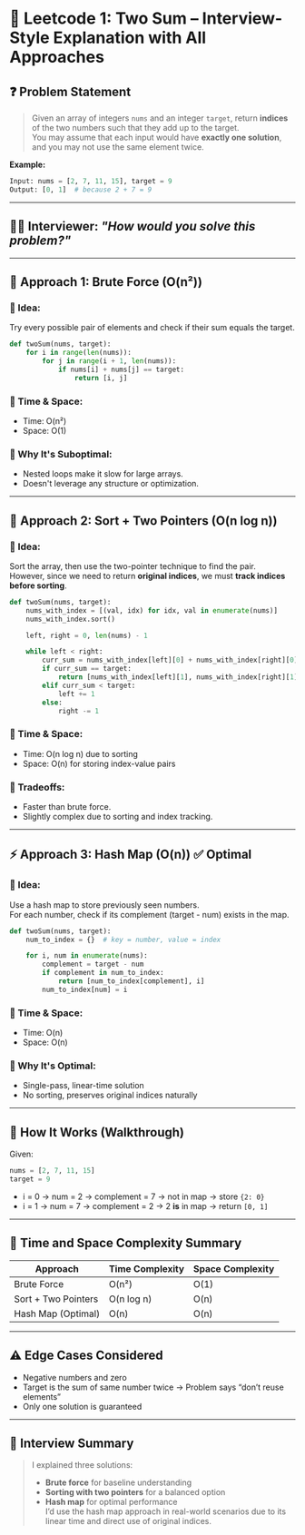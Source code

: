 # 🧠 Leetcode 1: Two Sum – Interview-Style Explanation with All Approaches

## ❓ Problem Statement

> Given an array of integers `nums` and an integer `target`, return **indices** of the two numbers such that they add up to the target.  
> You may assume that each input would have **exactly one solution**, and you may not use the same element twice.

**Example:**

~~~python
Input: nums = [2, 7, 11, 15], target = 9  
Output: [0, 1]  # because 2 + 7 = 9
~~~

---

## 👩‍💼 Interviewer: *"How would you solve this problem?"*

---

## 🔁 Approach 1: Brute Force (O(n²))

### 🔹 Idea:
Try every possible pair of elements and check if their sum equals the target.

~~~python
def twoSum(nums, target):
    for i in range(len(nums)):
        for j in range(i + 1, len(nums)):
            if nums[i] + nums[j] == target:
                return [i, j]
~~~

### 🔹 Time & Space:
- Time: O(n²)
- Space: O(1)

### 🔹 Why It's Suboptimal:
- Nested loops make it slow for large arrays.
- Doesn't leverage any structure or optimization.

---

## 🔄 Approach 2: Sort + Two Pointers (O(n log n))

### 🔹 Idea:
Sort the array, then use the two-pointer technique to find the pair.  
However, since we need to return **original indices**, we must **track indices before sorting**.

~~~python
def twoSum(nums, target):
    nums_with_index = [(val, idx) for idx, val in enumerate(nums)]
    nums_with_index.sort()

    left, right = 0, len(nums) - 1

    while left < right:
        curr_sum = nums_with_index[left][0] + nums_with_index[right][0]
        if curr_sum == target:
            return [nums_with_index[left][1], nums_with_index[right][1]]
        elif curr_sum < target:
            left += 1
        else:
            right -= 1
~~~

### 🔹 Time & Space:
- Time: O(n log n) due to sorting
- Space: O(n) for storing index-value pairs

### 🔹 Tradeoffs:
- Faster than brute force.
- Slightly complex due to sorting and index tracking.

---

## ⚡ Approach 3: Hash Map (O(n)) ✅ Optimal

### 🔹 Idea:
Use a hash map to store previously seen numbers.  
For each number, check if its complement (target - num) exists in the map.

~~~python
def twoSum(nums, target):
    num_to_index = {}  # key = number, value = index

    for i, num in enumerate(nums):
        complement = target - num
        if complement in num_to_index:
            return [num_to_index[complement], i]
        num_to_index[num] = i
~~~

### 🔹 Time & Space:
- Time: O(n)
- Space: O(n)

### 🔹 Why It's Optimal:
- Single-pass, linear-time solution
- No sorting, preserves original indices naturally

---

## 🧠 How It Works (Walkthrough)

Given:
~~~python
nums = [2, 7, 11, 15]
target = 9
~~~

- i = 0 → num = 2 → complement = 7 → not in map → store `{2: 0}`
- i = 1 → num = 7 → complement = 2 → 2 **is** in map → return `[0, 1]`

---

## 🧮 Time and Space Complexity Summary

| Approach              | Time Complexity | Space Complexity |
|-----------------------|------------------|------------------|
| Brute Force           | O(n²)            | O(1)             |
| Sort + Two Pointers   | O(n log n)       | O(n)             |
| Hash Map (Optimal)    | O(n)             | O(n)             |

---

## ⚠️ Edge Cases Considered

- Negative numbers and zero
- Target is the sum of same number twice → Problem says “don’t reuse elements”
- Only one solution is guaranteed

---

## 📌 Interview Summary

> I explained three solutions:  
> - **Brute force** for baseline understanding  
> - **Sorting with two pointers** for a balanced option  
> - **Hash map** for optimal performance  
> I’d use the hash map approach in real-world scenarios due to its linear time and direct use of original indices.
